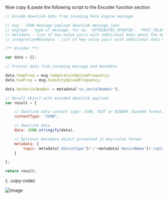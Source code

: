 Now copy & paste the following script to the Encoder function section:

```javascript
// Encode downlink data from incoming Rule Engine message

// msg - JSON message payload downlink message json
// msgType - type of message, for ex. 'ATTRIBUTES_UPDATED', 'POST_TELEMETRY_REQUEST', etc.
// metadata - list of key-value pairs with additional data about the message
// integrationMetadata - list of key-value pairs with additional data defined in Integration executing this converter

/** Encoder **/

var data = {};

// Process data from incoming message and metadata

data.tempFreq = msg.temperatureUploadFrequency;
data.humFreq = msg.humidityUploadFrequency;

data.devSerialNumber = metadata['ss_serialNumber'];

// Result object with encoded downlink payload
var result = {

    // downlink data content type: JSON, TEXT or BINARY (base64 format)
    contentType: "JSON",

    // downlink data
    data: JSON.stringify(data),

    // Optional metadata object presented in key/value format
    metadata: {
        topic: metadata['deviceType']+'/'+metadata['deviceName']+'/upload'
    }

};

return result;

``` 
{: .copy-code}


![image](/images/user-guide/integrations/mqtt/mqtt-integration-add-downlink-converter-java-1-pe.png)